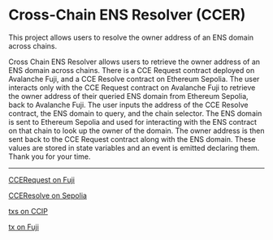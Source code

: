 # Cross-Chain ENS Resolver (CCER)

This project allows users to resolve the owner address of an ENS domain across chains.

Cross Chain ENS Resolver allows users to retrieve the owner address of an ENS domain across chains. There is a CCE Request contract deployed on Avalanche Fuji, and a CCE Resolve contract on Ethereum Sepolia. The user interacts only with the CCE Request contract on Avalanche Fuji to retrieve the owner address of their queried ENS domain from Ethereum Sepolia, back to Avalanche Fuji. The user inputs the address of the CCE Resolve contract, the ENS domain to query, and the chain selector.
The ENS domain is sent to Ethereum Sepolia and used for interacting with the ENS contract on that chain to look up the owner of the domain. The owner address is then sent back to the CCE Request contract along with the ENS domain. These values are stored in state variables and an event is emitted declaring them.
Thank you for your time.

---

[CCERequest on Fuji](https://testnet.snowtrace.io/address/0x5C1E7e6AdB4EF2E7337619EAfD1C8d9Ada80690a#code-43113)

[CCEResolve on Sepolia](https://sepolia.etherscan.io/address/0x49e9e7BF2b53c075795659AC9Ce84Bd294857402#code)

[txs on CCIP](https://ccip.chain.link/tx/0x9b793c405f693dfc7c97e685655c88b423a500b4376873044292490d145e5b0d)

[tx on Fuji](https://testnet.snowtrace.io/tx/0x9cf555676adf676f150b094e06e391e66f839e066b21985c6cc1e1b049985aec?chainId=43113#eventlog)
